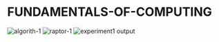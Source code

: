 # FUNDAMENTALS-OF-COMPUTING
![algorith-1](https://github.com/Harshith1621/FUNDAMENTALS-OF-COMPUTING/assets/132327650/2798cbc5-efd8-49a8-89ef-a865ad8efb13)
![raptor-1](https://github.com/Harshith1621/FUNDAMENTALS-OF-COMPUTING/assets/132327650/1448507b-086e-478a-9f55-2e21227207ba)
![experiment1 output](https://github.com/Harshith1621/FUNDAMENTALS-OF-COMPUTING/assets/132327650/33c90b3c-5689-4474-8a9b-8f821b5293ef)
